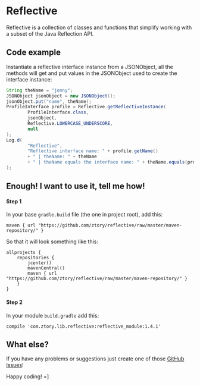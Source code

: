 # Reflective

Reflective is a collection of classes and functions that simplify working with a subset of the Java Reflection API.

## Code example
Instantiate a reflective interface instance from a JSONObject, all the methods will get and put values in the JSONObject used to create the interface instance:
```java
String theName = "jonny";
JSONObject jsonObject = new JSONObject();
jsonObject.put("name", theName);
ProfileInterface profile = Reflective.getReflectiveInstance(
        ProfileInterface.class,
        jsonObject,
        Reflective.LOWERCASE_UNDERSCORE,
        null
);
Log.d(
        "Reflective",
        "Reflective interface name: " + profile.getName()
        + " | theName: " + theName
        + " | theName equals the interface name: " + theName.equals(profile.getName())
);
```

## Enough! I want to use it, tell me how!

#### Step 1
In your base `gradle.build` file (the one in project root), add this:
```
maven { url "https://github.com/ztory/reflective/raw/master/maven-repository/" }
```
So that it will look something like this:
```
allprojects {
    repositories {
        jcenter()
        mavenCentral()
        maven { url "https://github.com/ztory/reflective/raw/master/maven-repository/" }
    }
}
```

#### Step 2
In your module `build.gradle` add this:
```
compile 'com.ztory.lib.reflective:reflective_module:1.4.1'
```

## What else?

If you have any problems or suggestions just create one of those [GitHub Issues](https://github.com/ztory/reflective/issues)!

Happy coding! =]

